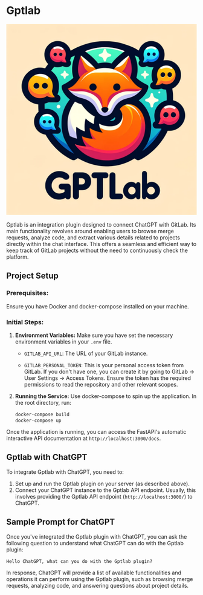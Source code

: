 # Gptlab

![Gptlab Logo](./static/logo.png)

Gptlab is an integration plugin designed to connect ChatGPT with GitLab. Its main functionality revolves around enabling users to browse merge requests, analyze code, and extract various details related to projects directly within the chat interface. This offers a seamless and efficient way to keep track of GitLab projects without the need to continuously check the platform.

## Project Setup

### Prerequisites:

Ensure you have Docker and docker-compose installed on your machine.

### Initial Steps:

1. **Environment Variables:** Make sure you have set the necessary environment variables in your `.env` file.
   
   - `GITLAB_API_URL`: The URL of your GitLab instance.
   
   - `GITLAB_PERSONAL_TOKEN`: This is your personal access token from GitLab. If you don't have one, you can create it by going to GitLab -> User Settings -> Access Tokens. Ensure the token has the required permissions to read the repository and other relevant scopes.

2. **Running the Service:** Use docker-compose to spin up the application. In the root directory, run:
   ```
   docker-compose build 
   docker-compose up
   ```

Once the application is running, you can access the FastAPI's automatic interactive API documentation at `http://localhost:3000/docs`.

## Gptlab with ChatGPT

To integrate Gptlab with ChatGPT, you need to:

1. Set up and run the Gptlab plugin on your server (as described above).
2. Connect your ChatGPT instance to the Gptlab API endpoint. Usually, this involves providing the Gptlab API endpoint (`http://localhost:3000/`) to ChatGPT.

## Sample Prompt for ChatGPT

Once you've integrated the Gptlab plugin with ChatGPT, you can ask the following question to understand what ChatGPT can do with the Gptlab plugin:

```
Hello ChatGPT, what can you do with the Gptlab plugin?
```

In response, ChatGPT will provide a list of available functionalities and operations it can perform using the Gptlab plugin, such as browsing merge requests, analyzing code, and answering questions about project details.
